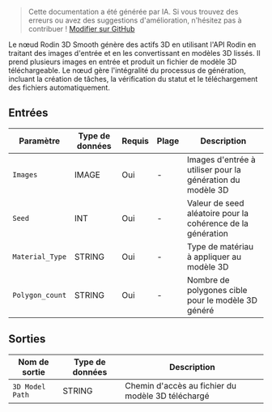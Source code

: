 > Cette documentation a été générée par IA. Si vous trouvez des erreurs ou avez des suggestions d'amélioration, n'hésitez pas à contribuer ! [Modifier sur GitHub](https://github.com/Comfy-Org/embedded-docs/blob/main/comfyui_embedded_docs/docs/Rodin3D_Smooth/fr.md)

Le nœud Rodin 3D Smooth génère des actifs 3D en utilisant l'API Rodin en traitant des images d'entrée et en les convertissant en modèles 3D lissés. Il prend plusieurs images en entrée et produit un fichier de modèle 3D téléchargeable. Le nœud gère l'intégralité du processus de génération, incluant la création de tâches, la vérification du statut et le téléchargement des fichiers automatiquement.

## Entrées

| Paramètre | Type de données | Requis | Plage | Description |
|-----------|-----------|----------|-------|-------------|
| `Images` | IMAGE | Oui | - | Images d'entrée à utiliser pour la génération du modèle 3D |
| `Seed` | INT | Oui | - | Valeur de seed aléatoire pour la cohérence de la génération |
| `Material_Type` | STRING | Oui | - | Type de matériau à appliquer au modèle 3D |
| `Polygon_count` | STRING | Oui | - | Nombre de polygones cible pour le modèle 3D généré |

## Sorties

| Nom de sortie | Type de données | Description |
|-------------|-----------|-------------|
| `3D Model Path` | STRING | Chemin d'accès au fichier du modèle 3D téléchargé |

